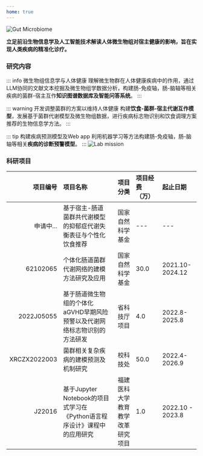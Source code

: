 ```yaml
---
home: true
---
```


![Gut Microbiome](/background1.jpeg#pic_center)


**立足前沿生物信息学及人工智能技术解读人体微生物组对宿主健康的影响，旨在实现人类疾病的精准化诊疗。**

### 研究内容


::: info 微生物组信息学与人体健康
理解微生物群在人体健康疾病中的作用，通过LLM协同的文献文本挖掘及微生物组学数据分析，构建肠-免疫轴，肠-脑轴等相关疾病的菌群-宿主互作**知识图谱数据库及智能问答系统**。
:::


::: warning 开发调整菌群的方案以维持人体健康
构建**饮食-菌群-宿主代谢互作模型**，发展基于菌群代谢模型及微生物组数据，进行疾病标志物识别和饮食调理方案推荐的生物信息学方法。
:::

::: tip 构建疾病预测模型及Web app
利用机器学习等方法构建肠-免疫轴，肠-脑轴等相关**疾病的诊断预警模型**。
:::
![Lab mission](/balance-fba1.png#pic_center)


### 科研项目

|项目编号 	|项目名称 	|项目分类 	|项目经费（万）| 	起止日期| 
|-----:|:---------|-----:|:---------|:---------|
|申请中...|基于宿主-肠道菌群共代谢模型的抑郁症代谢失衡表征与个性化饮食推荐|国家自然科学基金|---|---|
|62102065	|个体化肠道菌群代谢网络的建模方法研究及应用|国家自然科学基金|30.0	|2021.10-2024.12|
|2022J05055	|基于肠道微生物组的个体化aGVHD早期风险预警以及代谢网络标志物识别的方法研发|省科技厅项目	|	4.0|2022.8-2025.8|
|XRCZX2022003	|菌群相关复杂疾病的建模预测及机制研究|校科技处|50.0	|	2022.4-2026.9|
|J22016	|基于Jupyter Notebook的项目式学习在《Python语言程序设计》课程中的应用研究|福建医科大学教育教学改革研究项目|1.0	|2022.10 - 2023.8| 

<br>
<br>
